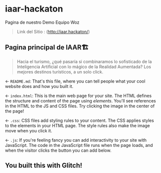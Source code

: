 # iaar-hackaton
Pagina de nuestro Demo Equipo Woz

> Link del Sitio : (http://iaar.hackaton/)

## Pagina principal de IAAR🏗️

> Hacia el turismo, ¿qué pasaría si combinaramos lo sofisticado de la Inteligencia Artificial con lo mágico de la Realidad Aumentada? Los mejores destinos turísticos, a un solo click.

← `README.md`: That's this file, where you can tell people what your cool website does and how you built it.

← `index.html`: This is the main web page for your site. The HTML defines the structure and content of the page using _elements_. You'll see references in the HTML to the JS and CSS files. Try clicking the image in the center of the page!

← `.css`: CSS files add styling rules to your content. The CSS applies styles to the elements in your HTML page. The style rules also make the image move when you click it.

← `.js`: If you're feeling fancy you can add interactivity to your site with JavaScript. The code in the JavaScript file runs when the page loads, and when the visitor clicks the button you can add below.

## You built this with Glitch!

